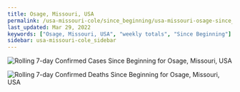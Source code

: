 ```yaml
---
title: Osage, Missouri, USA
permalink: /usa-missouri-cole/since_beginning/usa-missouri-osage-since_beginning.html
last_updated: Mar 29, 2022
keywords: ["Osage, Missouri, USA", "weekly totals", "Since Beginning"]
sidebar: usa-missouri-cole_sidebar
---
```


![Rolling 7-day Confirmed Cases Since Beginning for Osage, Missouri, USA](/covid_tracker/images/graphs/usa-missouri-osage-rolling_7_days_confirmed-since_beginning_graph.png)

![Rolling 7-day Confirmed Deaths Since Beginning for Osage, Missouri, USA](/covid_tracker/images/graphs/usa-missouri-osage-rolling_7_days_deaths-since_beginning_graph.png)

